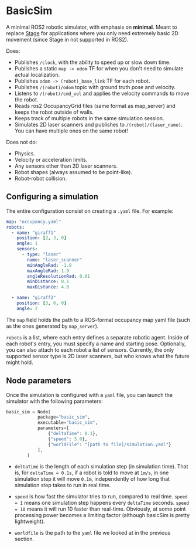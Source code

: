 # BasicSim

A minimal ROS2 robotic simulator, with emphasis on **minimal**. Meant to replace [Stage](https://github.com/rtv/Stage) for applications where you only need extremely basic 2D movement (since Stage in not supported in ROS2).

Does:

- Publishes `/clock`, with the ability to speed up or slow down time.
- Publishes a static `map -> odom` TF for when you don't need to simulate actual localization.
- Publishes `odom -> (robot)_base_link` TF for each robot.
- Publishes `/(robot)/odom` topic with ground truth pose and velocity.
- Listens to `/(robot)/cmd_vel` and applies the velocity commands to move the robot.
- Reads ros2 OccupancyGrid files (same format as map_server) and keeps the robot outside of walls.
- Keeps track of multiple robots in the same simulation session.
- Simulates 2D laser scanners and publishes to `/(robot)/(laser_name)`. You can have multiple ones on the same robot!

Does not do:
- Physics.
- Velocity or acceleration limits.
- Any sensors other than 2D laser scanners.
- Robot shapes (always assumed to be point-like). 
- Robot-robot collision.

## Configuring a simulation

The entire configuration consist on creating a `.yaml` file. For example:

```yaml
map: "occupancy.yaml"
robots:
  - name: "giraff1"
    position: [2, 3, 0]
    angle: 1
    sensors:
      - type: "laser"
        name: "laser_scanner" 
        minAngleRad: -1.9
        maxAngleRad: 1.9
        angleResolutionRad: 0.01 
        minDistance: 0.1
        maxDistance: 4.0

  - name: "giraff2"
    position: [3, 6, 0]
    angle: 2
```

The `map` field holds the path to a ROS-format occupancy map yaml file (such as the ones generated by `map_server`).

`robots` is a list, where each entry defines a separate robotic agent. Inside of each robot's entry, you must specify a name and starting pose. Optionally, you can also attach to each robot a list of sensors. Currently, the only supported sensor type is 2D laser scanners, but who knows what the future might hold.

## Node parameters
Once the simulation is configured with a `yaml` file, you can launch the simulator with the following parameters:

```python
basic_sim = Node(
            package="basic_sim",
            executable="basic_sim",
            parameters=[
                {"deltaTime": 0.1},
                {"speed": 5.0},
                {"worldFile": "[path to file]/simulation.yaml"}
            ],
        )
```
- `deltaTime` is the length of each simulation step (in simulation time). That is, for `deltaTime = 0.1s`, if a robot is told to move at `1m/s`, in one simulation step it will move `0.1m`, independently of how long that simulation step takes to run in real time.

- `speed` is how fast the simulator tries to run, compared to real time. `speed = 1` means one simulation step happens every `deltaTime` seconds. `speed = 10` means it will run 10 faster than real-time. Obviously, at some point processing power becomes a limiting factor (although basicSim is pretty lightweight). 

- `worldfile` is the path to the `yaml` file we looked at in the previous section.
